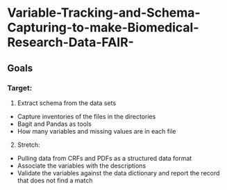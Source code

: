 # Variable-Tracking-and-Schema-Capturing-to-make-Biomedical-Research-Data-FAIR-
## Goals
### Target: 
1. Extract schema from the data sets
* Capture inventories of the files in the directories
* Bagit and Pandas as tools
* How many variables and missing values are in each file
2. Stretch: 
* Pulling data from CRFs and PDFs as a structured data format 
* Associate the variables with the descriptions 
* Validate the variables against the data dictionary and report the record that does not find a match
